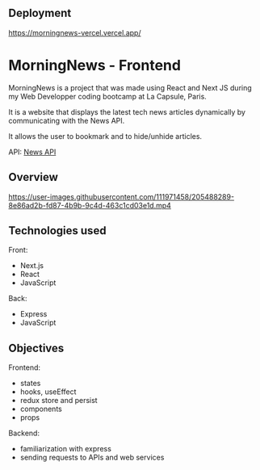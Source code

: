 ## Deployment
https://morningnews-vercel.vercel.app/

# MorningNews - Frontend

MorningNews is a project that was made using React and Next JS during my Web Developper coding bootcamp at La Capsule, Paris.

It is a website that displays the latest tech news articles dynamically by communicating with the News API.

It allows the user to bookmark and to hide/unhide articles.

API: [News API](https://newsapi.org/)


## Overview

https://user-images.githubusercontent.com/111971458/205488289-8e86ad2b-fd87-4b9b-9c4d-463c1cd03e1d.mp4


## Technologies used

Front:
+ Next.js
+ React
+ JavaScript

Back:
+ Express
+ JavaScript


## Objectives

Frontend:
+ states
+ hooks, useEffect
+ redux store and persist
+ components
+ props

Backend:
+ familiarization with express
+ sending requests to APIs and web services
